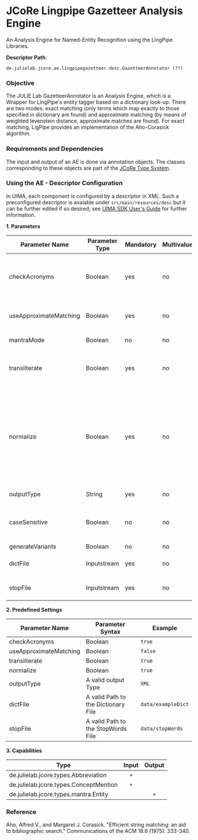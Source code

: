 # JCoRe Lingpipe Gazetteer Analysis Engine
An Analysis Engine for Named-Entity Recognition using the LingPipe Libraries.

**Descriptor Path**:
```
de.julielab.jcore.ae.lingpipegazetteer.desc.GazetteerAnnotator (??)
```

### Objective
The JULIE Lab GazetteerAnnotator is an Analysis Engine, which is a Wrapper for LingPipe's entity tagger based on a dictionary look-up. There are two modes: exact matching (only terms which map exactly to 
those specified in dictionary are found) and approximate matching (by means of weighted levenstein distance, approximate matches are found). 
For exact matching, LigPipe provides an implementation of the Aho-Corasick algorithm.

### Requirements and Dependencies
The input and output of an AE is done via annotation objects. The classes corresponding to these objects are part of the [JCoRe Type System](https://github.com/JULIELab/jcore-base/tree/master/jcore-types).

### Using the AE - Descriptor Configuration
In UIMA, each component is configured by a descriptor in XML. Such a preconfigured descriptor is avaiable under `src/main/resources/desc` but it can be further edited if so desired; see [UIMA SDK User's Guide](https://uima.apache.org/downloads/releaseDocs/2.1.0-incubating/docs/html/tools/tools.html#ugr.tools.cde) for further information.

**1. Parameters**

| Parameter Name | Parameter Type | Mandatory | Multivalued | Description |
|----------------|----------------|-----------|-------------|-------------|
| checkAcronyms | Boolean | yes | no | Checks acronyms, needs to be true because of chunker injection |
| useApproximateMatching | Boolean | yes | no | Gazetteer mode, default value is false |
| mantraMode | Boolean | no | no | default value is false |
| transliterate | Boolean | yes | no | Parameter to indicate whether text should be transliterated |
| normalize | Boolean | yes | no | Parameter to indicate whether text should be normalized by completely removing dashes, parenthesis, genitive's and perhaps more |
| outputType | String | yes | no | the output type|
| caseSensitive | Boolean | no | no | The approximate chunker is always case sensitive |
| generateVariants| Boolean | no | no | - |
| dictFile | Inputstream | yes | no | The Dictionary File |
| stopFile | Inputstream | yes | no | The StopWords File |


**2. Predefined Settings**

| Parameter Name | Parameter Syntax | Example |
|----------------|------------------|---------|
| checkAcronyms | Boolean | `true` |
| useApproximateMatching | Boolean | `false` |
| transliterate | Boolean | `true` |
| normalize | Boolean | `true` |
| outputType | A valid output Type | `XML`|
| dictFile | A valid Path to the Dictionary File | `data/exampleDict` |
| stopFile | A valid Path to the StopWords File | `data/stopWords`|


**3. Capabilities**

| Type | Input | Output |
|------|:-----:|:------:|
| de.julielab.jcore.types.Abbreviation |`+`| |
| de.julielab.jcore.types.ConceptMention |`+`|  |
| de.julielab.jcore.types.mantra.Entity |  |`+`|  

### Reference
Aho, Alfred V., and Margaret J. Corasick. "Efficient string matching: an aid to bibliographic search." Communications of the ACM 18.6 (1975): 333-340.


